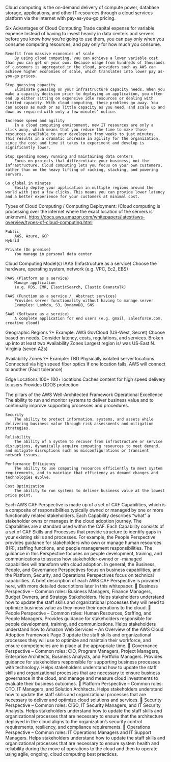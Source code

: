 Cloud computing is the on-demand delivery of compute power, database storage, applications, and other IT resources through a cloud services platform via the Internet with pay-as-you-go pricing.

Six Advantages of Cloud Computing
    Trade capital expense for variable expense
        Instead of having to invest heavily in data centers and servers before you know how you’re going to use them, you can pay only when you consume computing resources, and pay only for how much you consume.

    Benefit from massive economies of scale
        By using cloud computing, you can achieve a lower variable cost than you can get on your own. Because usage from hundreds of thousands of customers is aggregated in the cloud, providers such as AWS can achieve higher economies of scale, which translates into lower pay as-you-go prices.

    Stop guessing capacity
        Eliminate guessing on your infrastructure capacity needs. When you make a capacity decision prior to deploying an application, you often end up either sitting on expensive idle resources or dealing with limited capacity. With cloud computing, these problems go away. You can access as much or as little capacity as you need, and scale up and down as required with only a few minutes’ notice.

    Increase speed and agility
        In a cloud computing environment, new IT resources are only a click away, which means that you reduce the time to make those resources available to your developers from weeks to just minutes. This results in a dramatic increase in agility for the organization, since the cost and time it takes to experiment and develop is significantly lower.

    Stop spending money running and maintaining data centers
        Focus on projects that differentiate your business, not the infrastructure. Cloud computing lets you focus on your own customers, rather than on the heavy lifting of racking, stacking, and powering servers.

    Go global in minutes
        Easily deploy your application in multiple regions around the world with just a few clicks. This means you can provide lower latency and a better experience for your customers at minimal cost.

Types of Cloud Computing / Computing Deployment:
    (Cloud computing is processing over the internet where the exact location of the servers is unknown).
    https://docs.aws.amazon.com/whitepapers/latest/aws-overview/types-of-cloud-computing.html

    Public
        AWS, Azure, GCP
    Hybrid

    Private (On premise)
        You manage in personal data center
    

Cloud Computing Model(s)
    IAAS (Infastructure as a service)
        Choose the hardware, operating system, network (e.g. VPC, Ec2, EBS)

    PAAS (Platform as a service)
        Manage application
        (e.g. RDS, EMR, ElasticSearch, Elastic Beanstalk)

    FAAS (Function as a service /  Abstract services)
        Provides server functionality without having to manage server
        Examples: Lambda, S3, DynamoDB, SNS

    SAAS (Software as a service)
        A complete application for end users (e.g. gmail, salesforce.com, creative cloud)


Geographic Regions ?+
    Example: AWS GovCloud (US-West, Secret)
    Choose based on needs. Consider latency, costs, regulations, and services.
    Broken up into at least two Availability Zones
    Largest region is/ was US-East N. Virginia (seven AZs)

Availability Zones ?+
    Example: TBD
    Physically isolated server locations
    Connected via high speed fiber optics
    If one location fails, AWS will connect to another (Fault tolerance)

Edge Locations 100+
    100+ locations
    Caches content for high speed delivery to users
    Provides DDOS protection


The pillars of the AWS Well-Architected Framework
    Operational Excellence
        The ability to run and monitor systems to deliver business value and to continually improve supporting processes and procedures.

    Security
        The ability to protect information, systems, and assets while delivering business value through risk assessments and mitigation strategies.

    Reliability
        The ability of a system to recover from infrastructure or service disruptions, dynamically acquire computing resources to meet demand, and mitigate disruptions such as misconfigurations or transient network issues.

    Performance Efficiency
        The ability to use computing resources efficiently to meet system requirements, and to maintain that efficiency as demand changes and technologies evolve.

    Cost Optimization
        The ability to run systems to deliver business value at the lowest price point.


Each AWS CAF Perspective is made up of a set of CAF Capabilities, which is a
composite of responsibilities typically owned or managed by one or more
functionally related stakeholders. Each Capability describes “what” a
stakeholder owns or manages in the cloud adoption journey. The Capabilities
are a standard used within the CAF. Each Capability consists of a set of CAF
Skills and Processes that provide structure to identify gaps in your existing skills
and processes. For example, the People Perspective provides guidance for
stakeholders who own or manage human resources (HR), staffing functions,
and people management responsibilities. The guidance in this Perspective
focuses on people development, training, and communications to assess how
stakeholder-owned or -managed capabilities will transform with cloud
adoption.
In general, the Business, People, and Governance Perspectives focus on
business capabilities, and the Platform, Security, and Operations Perspectives
focus on technical capabilities. A brief description of each AWS CAF Perspective
is provided here, with more detailed descriptions later in this whitepaper.
 Business Perspective – Common roles: Business Managers, Finance
Managers, Budget Owners, and Strategy Stakeholders.
Helps stakeholders understand how to update the staff skills and
organizational processes they will need to optimize business value as
they move their operations to the cloud.
 People Perspective – Common roles: Human Resources, Staffing, and
People Managers.
Provides guidance for stakeholders responsible for people development,
training, and communications. Helps stakeholders understand how to 
Amazon Web Services – An Overview of the AWS Cloud Adoption Framework
Page 3
update the staff skills and organizational processes they will use to
optimize and maintain their workforce, and ensure competencies are in
place at the appropriate time.
 Governance Perspective – Common roles: CIO, Program Managers,
Project Managers, Enterprise Architects, Business Analysts, and
Portfolio Managers.
Provides guidance for stakeholders responsible for supporting business
processes with technology. Helps stakeholders understand how to
update the staff skills and organizational processes that are necessary to
ensure business governance in the cloud, and manage and measure
cloud investments to evaluate their business outcomes.
 Platform Perspective – Common roles: CTO, IT Managers, and
Solution Architects.
Helps stakeholders understand how to update the staff skills and
organizational processes that are necessary to deliver and optimize cloud
solutions and services.
 Security Perspective – Common roles: CISO, IT Security Managers,
and IT Security Analysts.
Helps stakeholders understand how to update the staff skills and
organizational processes that are necessary to ensure that the
architecture deployed in the cloud aligns to the organization’s security
control requirements, resiliency, and compliance requirements.
 Operations Perspective – Common roles: IT Operations Managers
and IT Support Managers.
Helps stakeholders understand how to update the staff skills and
organizational processes that are necessary to ensure system health and
reliability during the move of operations to the cloud and then to operate
using agile, ongoing, cloud computing best practices.

